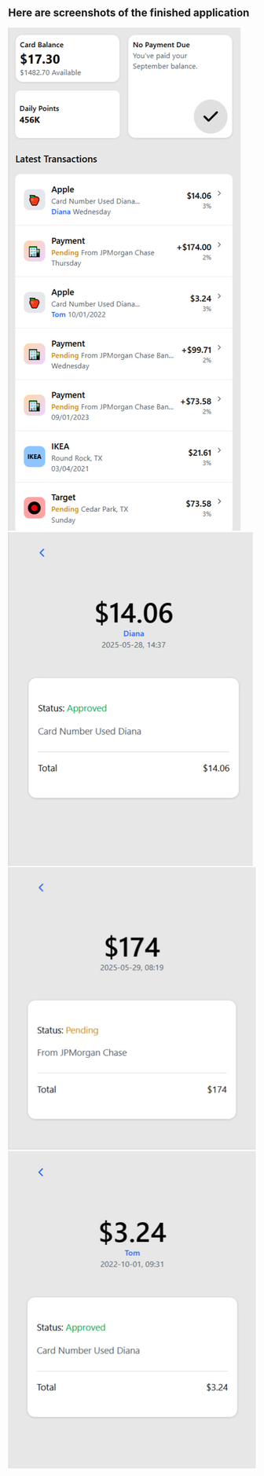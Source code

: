 ## Here are screenshots of the finished application

![UI Screenshot](docs/ph1.jpg)
![UI Screenshot](docs/ph2.jpg)
![UI Screenshot](docs/ph3.jpg)
![UI Screenshot](docs/ph4.jpg)
